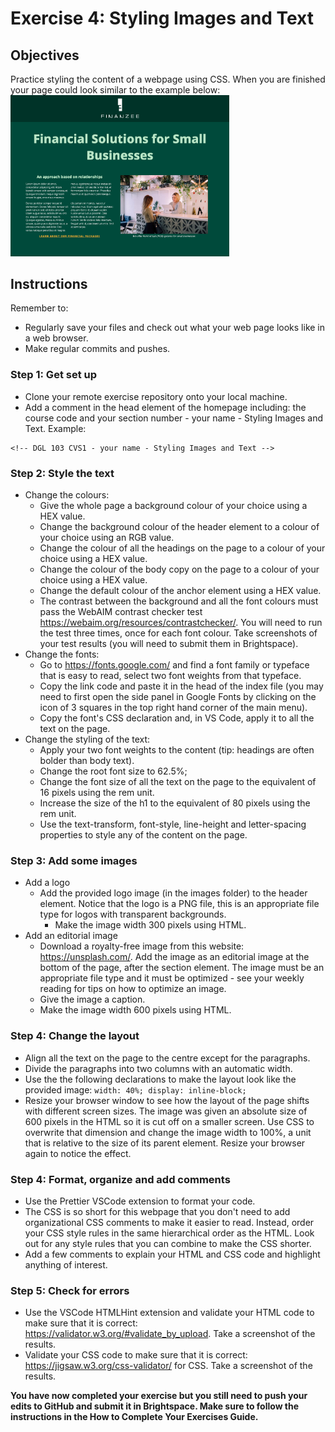 # Exercise 4: Styling Images and Text

## Objectives
Practice styling the content of a webpage using CSS. When you are finished your page could look similar to the example below:</br>
<img src="images/sample-layout.png" width="350">

## Instructions
Remember to:
* Regularly save your files and check out what your web page looks like in a web browser.
* Make regular commits and pushes.
### Step 1: Get set up
* Clone your remote exercise repository onto your local machine.
* Add a comment in the head element of the homepage including: the course code and your section number - your name - Styling Images and Text. Example:
```
<!-- DGL 103 CVS1 - your name - Styling Images and Text -->
```
### Step 2: Style the text
* Change the colours:
  * Give the whole page a background colour of your choice using a HEX value.
  * Change the background colour of the header element to a colour of your choice using an RGB value.
  * Change the colour of all the headings on the page to a colour of your choice using a HEX value.
  * Change the colour of the body copy on the page to a colour of your choice using a HEX value.
  * Change the default colour of the anchor element using a HEX value.
  * The contrast between the background and all the font colours must pass the WebAIM contrast checker test https://webaim.org/resources/contrastchecker/. You will need to run the test three times, once for each font colour. Take screenshots of your test results (you will need to submit them in Brightspace). 
* Change the fonts:
  * Go to https://fonts.google.com/ and find a font family or typeface that is easy to read, select two font weights from that typeface.
  * Copy the link code and paste it in the head of the index file (you may need to first open the side panel in Google Fonts by clicking on the icon of 3 squares in the top right hand corner of the main menu).
  * Copy the font's CSS declaration and, in VS Code, apply it to all the text on the page.
* Change the styling of the text:
  * Apply your two font weights to the content (tip: headings are often bolder than body text).
  * Change the root font size to 62.5%;
  * Change the font size of all the text on the page to the equivalent of 16 pixels using the rem unit.
  * Increase the size of the h1 to the equivalent of 80 pixels using the rem unit.
  * Use the text-transform, font-style, line-height and letter-spacing properties to style any of the content on the page.

### Step 3: Add some images
* Add a logo
  * Add the provided logo image (in the images folder) to the header element. Notice that the logo is a PNG file, this is an appropriate file type for logos with transparent backgrounds.
    * Make the image width 300 pixels using HTML.
* Add an editorial image
  * Download a royalty-free image from this website: https://unsplash.com/. Add the image as an editorial image at the bottom of the page, after the section element. The image must be an appropriate file type and it must be optimized - see your weekly reading for tips on how to optimize an image. 
  * Give the image a caption. 
  * Make the image width 600 pixels using HTML.

### Step 4: Change the layout
* Align all the text on the page to the centre except for the paragraphs.
* Divide the paragraphs into two columns with an automatic width.
* Use the the following declarations to make the layout look like the provided image: `width: 40%; display: inline-block;`
* Resize your browser window to see how the layout of the page shifts with different screen sizes. The image was given an absolute size of 600 pixels in the HTML so it is cut off on a smaller screen. Use CSS to overwrite that dimension and change the image width to 100%, a unit that is relative to the size of its parent element. Resize your browser again to notice the effect.

### Step 4: Format, organize and add comments 
* Use the Prettier VSCode extension to format your code.
* The CSS is so short for this webpage that you don't need to add organizational CSS comments to make it easier to read. Instead, order your CSS style rules in the same hierarchical order as the HTML. Look out for any style rules that you can combine to make the CSS shorter.
* Add a few comments to explain your HTML and CSS code and highlight anything of interest.

### Step 5: Check for errors
* Use the VSCode HTMLHint extension and validate your HTML code to make sure that it is correct: https://validator.w3.org/#validate_by_upload. Take a screenshot of the results.
* Validate your CSS code to make sure that it is correct: https://jigsaw.w3.org/css-validator/ for CSS. Take a screenshot of the results.

**You have now completed your exercise but you still need to push your edits to GitHub and submit it in Brightspace. Make sure to follow the instructions in the How to Complete Your Exercises Guide.**